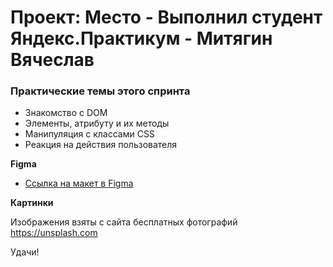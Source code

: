 # Проект: Место - Выполнил студент Яндекс.Практикум - Митягин Вячеслав

### Практические темы этого спринта

* Знакомство с DOM
* Элементы, атрибуту и их методы
* Манипуляция с классами CSS
* Реакция на действия пользователя

**Figma**

* [Ссылка на макет в Figma](https://www.figma.com/file/2cn9N9jSkmxD84oJik7xL7/JavaScript.-Sprint-4?node-id=0%3A1)

**Картинки**

Изображения взяты с сайта бесплатных фотографий https://unsplash.com

Удачи!
